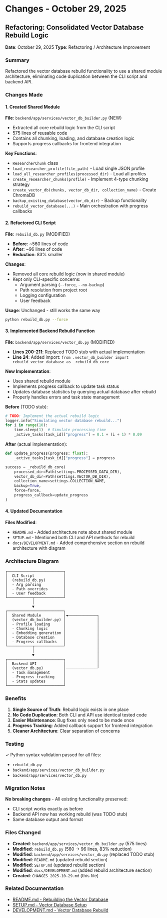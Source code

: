 # Changes - October 29, 2025

## Refactoring: Consolidated Vector Database Rebuild Logic

**Date**: October 29, 2025
**Type**: Refactoring / Architecture Improvement

### Summary

Refactored the vector database rebuild functionality to use a shared module architecture, eliminating code duplication between the CLI script and backend API.

### Changes Made

#### 1. Created Shared Module

**File**: `backend/app/services/vector_db_builder.py` (NEW)
- Extracted all core rebuild logic from the CLI script
- 575 lines of reusable code
- Contains all chunking, loading, and database creation logic
- Supports progress callbacks for frontend integration

**Key Functions**:
- `ResearcherChunk` class
- `load_researcher_profile(file_path)` - Load single JSON profile
- `load_all_researcher_profiles(processed_dir)` - Load all profiles
- `create_researcher_chunks(profile)` - Implement 4-type chunking strategy
- `create_vector_db(chunks, vector_db_dir, collection_name)` - Create ChromaDB
- `backup_existing_database(vector_db_dir)` - Backup functionality
- `rebuild_vector_database(...)` - Main orchestration with progress callbacks

#### 2. Refactored CLI Script

**File**: `rebuild_db.py` (MODIFIED)
- **Before**: ~560 lines of code
- **After**: ~96 lines of code
- **Reduction**: 83% smaller

**Changes**:
- Removed all core rebuild logic (now in shared module)
- Kept only CLI-specific concerns:
  - Argument parsing (`--force`, `--no-backup`)
  - Path resolution from project root
  - Logging configuration
  - User feedback

**Usage**: Unchanged - still works the same way
```bash
python rebuild_db.py --force
```

#### 3. Implemented Backend Rebuild Function

**File**: `backend/app/services/vector_db.py` (MODIFIED)
- **Lines 200-211**: Replaced TODO stub with actual implementation
- **Line 24**: Added import: `from .vector_db_builder import rebuild_vector_database as _rebuild_db_core`

**New Implementation**:
- Uses shared rebuild module
- Implements progress callback to update task status
- Updates database statistics by querying actual database after rebuild
- Properly handles errors and task state management

**Before** (TODO stub):
```python
# TODO: Implement the actual rebuild logic
logger.info("Simulating vector database rebuild...")
for i in range(10):
    time.sleep(1)  # Simulate processing time
    _active_tasks[task_id]["progress"] = 0.1 + (i + 1) * 0.09
```

**After** (actual implementation):
```python
def update_progress(progress: float):
    _active_tasks[task_id]["progress"] = progress

success = _rebuild_db_core(
    processed_dir=Path(settings.PROCESSED_DATA_DIR),
    vector_db_dir=Path(settings.VECTOR_DB_DIR),
    collection_name=settings.COLLECTION_NAME,
    backup=True,
    force=force,
    progress_callback=update_progress
)
```

#### 4. Updated Documentation

**Files Modified**:
- `README.md` - Added architecture note about shared module
- `SETUP.md` - Mentioned both CLI and API methods for rebuild
- `docs/DEVELOPMENT.md` - Added comprehensive section on rebuild architecture with diagram

### Architecture Diagram

```
┌─────────────────────────┐
│  CLI Script             │
│  (rebuild_db.py)        │
│  - Arg parsing          │
│  - Path overrides       │
│  - User feedback        │
└───────────┬─────────────┘
            │
            ▼
┌─────────────────────────┐
│  Shared Module          │◄─────────────┐
│  (vector_db_builder.py) │              │
│  - Profile loading      │              │
│  - Chunking logic       │              │
│  - Embedding generation │              │
│  - Database creation    │              │
│  - Progress callbacks   │              │
└───────────┬─────────────┘              │
            │                            │
            ▼                            │
┌─────────────────────────┐              │
│  Backend API            │              │
│  (vector_db.py)         │──────────────┘
│  - Task management      │
│  - Progress tracking    │
│  - Stats updates        │
└─────────────────────────┘
```

### Benefits

1. **Single Source of Truth**: Rebuild logic exists in one place
2. **No Code Duplication**: Both CLI and API use identical tested code
3. **Easier Maintenance**: Bug fixes only need to be made once
4. **Progress Tracking**: Added callback support for frontend integration
5. **Cleaner Architecture**: Clear separation of concerns

### Testing

✓ Python syntax validation passed for all files:
- `rebuild_db.py`
- `backend/app/services/vector_db_builder.py`
- `backend/app/services/vector_db.py`

### Migration Notes

**No breaking changes** - All existing functionality preserved:
- CLI script works exactly as before
- Backend API now has working rebuild (was TODO stub)
- Same database output and format

### Files Changed

- **Created**: `backend/app/services/vector_db_builder.py` (575 lines)
- **Modified**: `rebuild_db.py` (560 → 96 lines, 83% reduction)
- **Modified**: `backend/app/services/vector_db.py` (replaced TODO stub)
- **Modified**: `README.md` (updated rebuild section)
- **Modified**: `SETUP.md` (updated rebuild section)
- **Modified**: `docs/DEVELOPMENT.md` (added rebuild architecture section)
- **Created**: `CHANGES_2025-10-29.md` (this file)

### Related Documentation

- [README.md - Rebuilding the Vector Database](README.md#rebuilding-the-vector-database)
- [SETUP.md - Vector Database Setup](SETUP.md#vector-database-setup)
- [DEVELOPMENT.md - Vector Database Rebuild](docs/DEVELOPMENT.md#6-vector-database-rebuild-backendappservicesvector_db_builderpy)
